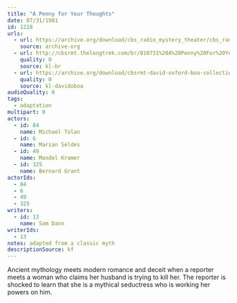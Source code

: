 ```yaml
---
title: "A Penny for Your Thoughts"
date: 07/31/1981
id: 1228
urls: 
  - url: https://archive.org/download/cbs_radio_mystery_theater/cbs_radio_mystery_theater-1201-1250.zip/cbs_radio_mystery_theater-1201-1250%2Fcbsrmt_1228_a_penny_for_your_thoughts.mp3
    source: archive-org
  - url: http://cbsrmt.thelongtrek.com/br/810731%20A%20Penny%20For%20Your%20Thoughts%20-%20WBBM.mp3
    quality: 0
    source: kl-br
  - url: https://archive.org/download/cbsrmt-david-oxford-boa-collection/CBSRMT-810731-1228-A-Penny-for-Your-Thoughts-(128-44)_WBBM_RB-{BoA}.mp3
    quality: 0
    source: kl-davidoboa
audioQuality: 0
tags: 
  - adaptation
multipart: 0
actors:  
  - id: 84
    name: Michael Tolan  
  - id: 6
    name: Marian Seldes  
  - id: 49
    name: Mandel Kramer  
  - id: 325
    name: Bernard Grant
actorIds:  
  - 84  
  - 6  
  - 49  
  - 325
writers:  
  - id: 13
    name: Sam Dann
writerIds:  
  - 13
notes: adapted from a classic myth
descriptionSource: kf
---
```

Ancient mythology meets modern romance and deceit when a reporter meets a woman who claims her husband is trying to kill her. The reporter is shocked to learn that she is a mythical seductress who is working her powers on him.